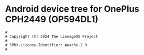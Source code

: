# Android device tree for OnePlus CPH2449 (OP594DL1)

```
#
# Copyright (C) 2024 The LineageOS Project
#
# SPDX-License-Identifier: Apache-2.0
#
```
